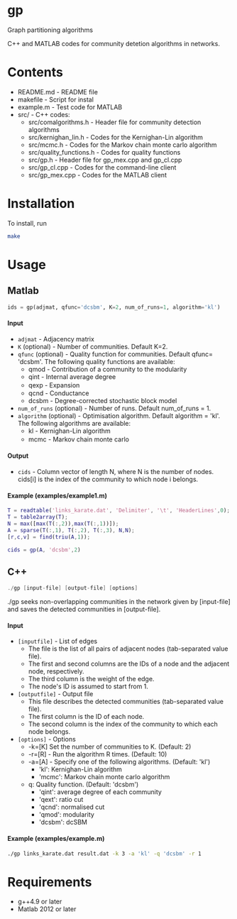 # gp
Graph partitioning algorithms

C++ and MATLAB codes for community detetion algorithms in networks. 


# Contents
  
 * README.md - README file	
 * makefile - Script for instal 
 * example.m - Test code for MATLAB
 * src/ - C++ codes:
    * src/comalgorithms.h - Header file for community detection algorithms 
    * src/kernighan_lin.h - Codes for the Kernighan-Lin algorithm 
    * src/mcmc.h - Codes for the Markov chain monte carlo algorithm 
    * src/quality_functions.h - Codes for quality functions 
    * src/gp.h - Header file for gp_mex.cpp and gp_cl.cpp
    * src/gp_cl.cpp - Codes for the command-line client 
    * src/gp_mex.cpp - Codes for the MATLAB client 
  
# Installation

  To install, run 

```bash 
make 
```

# Usage

## Matlab
 
```python
ids = gp(adjmat, qfunc='dcsbm', K=2, num_of_runs=1, algorithm='kl')
```
 
#### Input 

 * `adjmat` - Adjacency matrix 
 * `K` (optional) - Number of communities. Default K=2. 
 * `qfunc` (optional) - Quality function for communities. Default qfunc= 'dcsbm'. The following quality functions are available:
   * qmod - Contribution of a community to the modularity 
   * qint - Internal average degree 
   * qexp - Expansion　
   * qcnd - Conductance
   * dcsbm - Degree-corrected stochastic block model
 * `num_of_runs` (optional) - Number of runs. Default num_of_runs = 1. 
 * `algorithm` (optional) - Optimisation algorithm. Default algorithm = 'kl'. The following algorithms are available: 
   * kl - Kernighan-Lin algorithm 
   * mcmc - Markov chain monte carlo 
　
  
#### Output 

 * `cids` - Column vector of length N, where N is the number of nodes. cids[i] is the index of the community to which node i belongs. 
  
#### Example (examples/example1.m)
  
```matlab
T = readtable('links_karate.dat', 'Delimiter', '\t', 'HeaderLines',0);
T = table2array(T);
N = max([max(T(:,2)),max(T(:,1))]);
A = sparse(T(:,1), T(:,2), T(:,3), N,N);
[r,c,v] = find(triu(A,1));

cids = gp(A, 'dcsbm',2)
```

## C++
 
``` c++
./gp [input-file] [output-file] [options]
```
 
./gp seeks non-overlapping communities in the network given by [input-file] and saves the detected communities in [output-file].

#### Input 
 
 * `[inputfile]` - List of edges 
   * The file is the list of all pairs of adjacent nodes (tab-separated value file).
   * The first and second columns are the IDs of a node and the adjacent node, respectively.
   * The third column is the weight of the edge.
   * The node's ID is assumed to start from 1.
 * `[outputfile]` - Output file 
   * This file describes the detected communities (tab-separated value file).
   * The first column is the ID of each node.
   * The second column is the index of the community to which each node belongs.
 * `[options]` - Options 
   * -k=[K] Set the number of communities to K. (Default: 2)
   * -r=[R] - Run the algorithm R times. (Default: 10)
   * -a=[A] - Specify one of the following algorithms. (Default: 'kl')
     * 'kl': Kernighan-Lin algorithm
     * 'mcmc': Markov chain monte carlo algorithm
   * q: Quality function. (Default: 'dcsbm') 
	    - 'qint': average degree of each community
	    - 'qext': ratio cut
	    - 'qcnd': normalised cut
	    - 'qmod': modularity
	    - 'dcsbm': dcSBM
  
#### Example (examples/example.m)
  
```bash
./gp links_karate.dat result.dat -k 3 -a 'kl' -q 'dcsbm' -r 1
```


# Requirements

 * g++4.9 or later 
 * Matlab 2012 or later 

